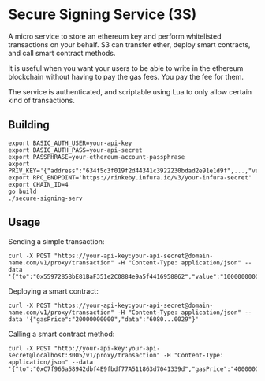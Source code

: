 # Secure Signing Service (3S)

A micro service to store an ethereum key and perform whitelisted transactions on your behalf. S3 can transfer ether, deploy smart contracts, and call smart contract methods.

It is useful when you want your users to be able to write in the ethereum blockchain without having to pay the gas fees. You pay the fee for them.

The service is authenticated, and scriptable using Lua to only allow certain kind of transactions.

## Building

    export BASIC_AUTH_USER=your-api-key
    export BASIC_AUTH_PASS=your-api-secret
    export PASSPHRASE=your-ethereum-account-passphrase
    export PRIV_KEY='{"address":"634f5c3f019f2d44341c3922230bdad2e91e1d9f",...,"version":3}'
    export RPC_ENDPOINT='https://rinkeby.infura.io/v3/your-infura-secret'
    export CHAIN_ID=4
    go build
    ./secure-signing-serv

## Usage

Sending a simple transaction:

    curl -X POST "https://your-api-key:your-api-secret@domain-name.com/v1/proxy/transaction" -H "Content-Type: application/json" --data '{"to":"0x5597285BbE81BaF351e2C0884e9a5f4416958862","value":"1000000000000000","gasPrice":"20000000000"}'

Deploying a smart contract:

    curl -X POST "https://your-api-key:your-api-secret@domain-name.com/v1/proxy/transaction" -H "Content-Type: application/json" --data '{"gasPrice":"20000000000","data":"6080...0029"}'

Calling a smart contract method:

    curl -X POST "http://your-api-key:your-api-secret@localhost:3005/v1/proxy/transaction" -H "Content-Type: application/json" --data '{"to":"0xC7f965a58942dbf4E9fbdf77A511863d7041339d","gasPrice":"40000000000","data":"368b877200000000000000000000000000000000000000000000000000000000000000200000000000000000000000000000000000000000000000000000000000000008626172626f757365000000000000000000000000000000000000000000000000"}'
